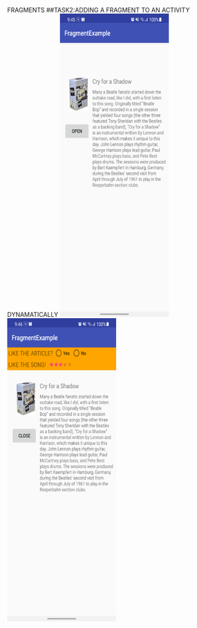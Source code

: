 FRAGMENTS
##TASK2:ADDING A FRAGMENT TO AN ACTIVITY DYNAMATICALLY
<img height="700" width="50%" src="screenshot/task2.png"><br>
<img height="700" width="50%" src="screenshot/task2a.png"><br>
